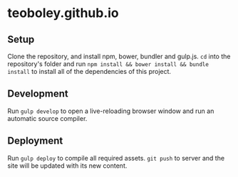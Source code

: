 # teoboley.github.io

## Setup

Clone the repository, and install npm, bower, bundler and gulp.js.  `cd` into the repository's folder and run `npm install && bower install && bundle install` to install all of the dependencies of this project.

## Development

Run `gulp develop` to open a live-reloading browser window and run an automatic source compiler.

## Deployment

Run `gulp deploy` to compile all required assets.  `git push` to server and the site will be updated with its new content.
